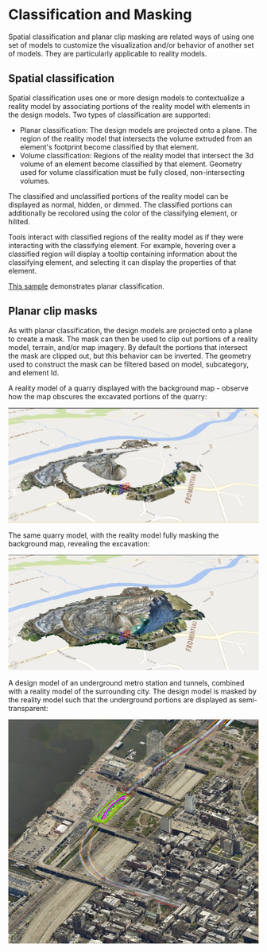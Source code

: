 # Classification and Masking

Spatial classification and planar clip masking are related ways of using one set of models to customize the visualization and/or behavior of another set of models. They are particularly applicable to reality models.

## Spatial classification

Spatial classification uses one or more design models to contextualize a reality model by associating portions of the reality model with elements in the design models. Two types of classification are supported:

- Planar classification: The design models are projected onto a plane. The region of the reality model that intersects the volume extruded from an element's footprint become classified by that element.
- Volume classification: Regions of the reality model that intersect the 3d volume of an element become classified by that element. Geometry used for volume classification must be fully closed, non-intersecting volumes.

The classified and unclassified portions of the reality model can be displayed as normal, hidden, or dimmed. The classified portions can additionally be recolored using the color of the classifying element, or hilited.

Tools interact with classified regions of the reality model as if they were interacting with the classifying element. For example, hovering over a classified region will display a tooltip containing information about the classifying element, and selecting it can display the properties of that element.

[This sample]($docs/sandboxes/iTwinPlatform/Classifiers/) demonstrates planar classification.

## Planar clip masks

As with planar classification, the design models are projected onto a plane to create a mask. The mask can then be used to clip out portions of a reality model, terrain, and/or map imagery. By default the portions that intersect the mask are clipped out, but this behavior can be inverted. The geometry used to construct the mask can be filtered based on model, subcategory, and element Id.

A reality model of a quarry displayed with the background map - observe how the map obscures the excavated portions of the quarry:

![Unmasked quarry reality model](../../changehistory/assets/PlanarMask_QuarryNoMask.jpg)

The same quarry model, with the reality model fully masking the background map, revealing the excavation:

![Masked quarry reality model](../../changehistory/assets/PlanarMask_QuarryMasked.jpg)

A design model of an underground metro station and tunnels, combined with a reality model of the surrounding city. The design model is masked by the reality model such that the underground portions are displayed as semi-transparent:

![Masked metro tunnels](../../changehistory/assets/PlanarMask_TunnelTransparent.jpg)
